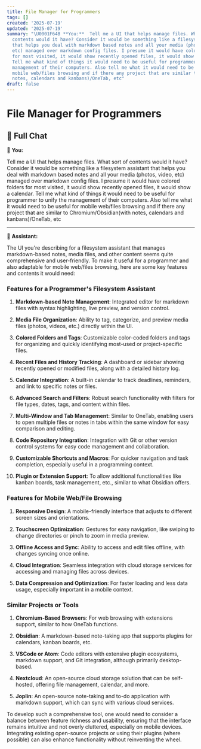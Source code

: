 ```yaml
---
title: File Manager for Programmers
tags: []
created: '2025-07-19'
updated: '2025-07-19'
summary: "\U0001F64B **You:**  Tell me a UI that helps manage files. What sort of
  contents would it have? Consider it would be something like a filesystem assistant
  that helps you deal with markdown based notes and all your media (photos, video,
  etc) managed over markdown config files. I presume it would have colored folders
  for most visited, it would show recently opened files, it would show  a calendar.
  Tell me what kind of things it would need to be useful for programmer to unify the
  management of their computers. Also tell me what it would need to be useful for
  mobile web/files browsing and if there any project that are similar to Chromium/Obsidian(with
  notes, calendars and kanbans)/OneTab, etc"
draft: false
---
```


# File Manager for Programmers

## 🧠 Full Chat

🙋 **You:**

Tell me a UI that helps manage files. What sort of contents would it have? Consider it would be something like a filesystem assistant that helps you deal with markdown based notes and all your media (photos, video, etc) managed over markdown config files. I presume it would have colored folders for most visited, it would show recently opened files, it would show  a calendar. Tell me what kind of things it would need to be useful for programmer to unify the management of their computers. Also tell me what it would need to be useful for mobile web/files browsing and if there any project that are similar to Chromium/Obsidian(with notes, calendars and kanbans)/OneTab, etc

---

🤖 **Assistant:**

The UI you're describing for a filesystem assistant that manages markdown-based notes, media files, and other content seems quite comprehensive and user-friendly. To make it useful for a programmer and also adaptable for mobile web/files browsing, here are some key features and contents it would need:

### Features for a Programmer's Filesystem Assistant

1. **Markdown-based Note Management**: Integrated editor for markdown files with syntax highlighting, live preview, and version control.

2. **Media File Organization**: Ability to tag, categorize, and preview media files (photos, videos, etc.) directly within the UI. 

3. **Colored Folders and Tags**: Customizable color-coded folders and tags for organizing and quickly identifying most-used or project-specific files.

4. **Recent Files and History Tracking**: A dashboard or sidebar showing recently opened or modified files, along with a detailed history log.

5. **Calendar Integration**: A built-in calendar to track deadlines, reminders, and link to specific notes or files.

6. **Advanced Search and Filters**: Robust search functionality with filters for file types, dates, tags, and content within files.

7. **Multi-Window and Tab Management**: Similar to OneTab, enabling users to open multiple files or notes in tabs within the same window for easy comparison and editing.

8. **Code Repository Integration**: Integration with Git or other version control systems for easy code management and collaboration.

9. **Customizable Shortcuts and Macros**: For quicker navigation and task completion, especially useful in a programming context.

10. **Plugin or Extension Support**: To allow additional functionalities like kanban boards, task management, etc., similar to what Obsidian offers.

### Features for Mobile Web/File Browsing

1. **Responsive Design**: A mobile-friendly interface that adjusts to different screen sizes and orientations.

2. **Touchscreen Optimization**: Gestures for easy navigation, like swiping to change directories or pinch to zoom in media preview.

3. **Offline Access and Sync**: Ability to access and edit files offline, with changes syncing once online.

4. **Cloud Integration**: Seamless integration with cloud storage services for accessing and managing files across devices.

5. **Data Compression and Optimization**: For faster loading and less data usage, especially important in a mobile context.

### Similar Projects or Tools

1. **Chromium-Based Browsers**: For web browsing with extensions support, similar to how OneTab functions.

2. **Obsidian**: A markdown-based note-taking app that supports plugins for calendars, kanban boards, etc.

3. **VSCode or Atom**: Code editors with extensive plugin ecosystems, markdown support, and Git integration, although primarily desktop-based.

4. **Nextcloud**: An open-source cloud storage solution that can be self-hosted, offering file management, calendar, and more.

5. **Joplin**: An open-source note-taking and to-do application with markdown support, which can sync with various cloud services.

To develop such a comprehensive tool, one would need to consider a balance between feature richness and usability, ensuring that the interface remains intuitive and not overly cluttered, especially on mobile devices. Integrating existing open-source projects or using their plugins (where possible) can also enhance functionality without reinventing the wheel.